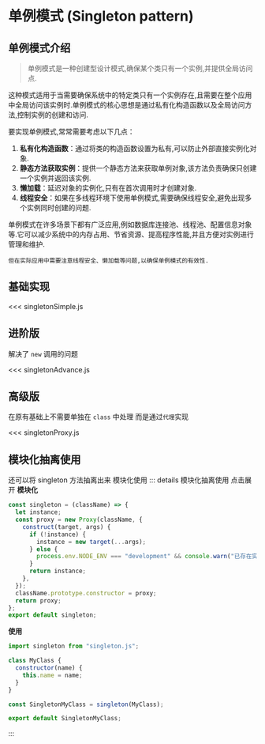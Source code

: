 # 单例模式 (Singleton pattern)

## 单例模式介绍

> 单例模式是一种创建型设计模式,确保某个类只有一个实例,并提供全局访问点.

这种模式适用于当需要确保系统中的特定类只有一个实例存在,且需要在整个应用中全局访问该实例时.单例模式的核心思想是通过私有化构造函数以及全局访问方法,控制实例的创建和访问.

要实现单例模式,常常需要考虑以下几点：

1. **私有化构造函数**：通过将类的构造函数设置为私有,可以防止外部直接实例化对象.
2. **静态方法获取实例**：提供一个静态方法来获取单例对象,该方法负责确保只创建一个实例并返回该实例.
3. **懒加载**：延迟对象的实例化,只有在首次调用时才创建对象.
4. **线程安全**：如果在多线程环境下使用单例模式,需要确保线程安全,避免出现多个实例同时创建的问题.

单例模式在许多场景下都有广泛应用,例如数据库连接池、线程池、配置信息对象等.它可以减少系统中的内存占用、节省资源、提高程序性能,并且方便对实例进行管理和维护.

`但在实际应用中需要注意线程安全、懒加载等问题,以确保单例模式的有效性.`

## <TText>基础实现</TText>

<<< singletonSimple.js

## <TText type="warning">进阶版</TText>

解决了 `new` 调用的问题

<<< singletonAdvance.js

## <TText type="danger">高级版</TText>

在原有基础上不需要单独在 `class` 中处理 而是通过`代理`实现

<<< singletonProxy.js

## <TText>模块化抽离使用</TText>

还可以将 <TText type="danger">singleton</TText> 方法抽离出来 <TText type="warning">模块化使用</TText>
::: details 模块化抽离使用 点击展开
**模块化**

```javascript
const singleton = (className) => {
  let instance;
  const proxy = new Proxy(className, {
    construct(target, args) {
      if (!instance) {
        instance = new target(...args);
      } else {
        process.env.NODE_ENV === "development" && console.warn("已存在实例");
      }
      return instance;
    },
  });
  className.prototype.constructor = proxy;
  return proxy;
};
export default singleton;
```

**使用**

```javascript
import singleton from "singleton.js";

class MyClass {
  constructor(name) {
    this.name = name;
  }
}

const SingletonMyClass = singleton(MyClass);

export default SingletonMyClass;
```

:::
